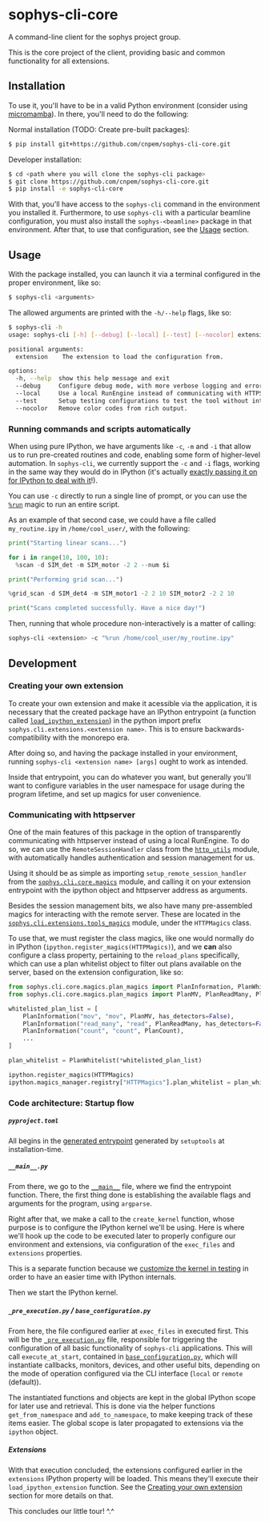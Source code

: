# sophys-cli-core

A command-line client for the sophys project group.

This is the core project of the client, providing basic and common functionality for all extensions.

## Installation

To use it, you'll have to be in a valid Python environment (consider using [micromamba](https://mamba.readthedocs.io/en/latest/user_guide/micromamba.html)). In there, you'll need to do the following:

Normal installation (TODO: Create pre-built packages):

```bash
$ pip install git+https://github.com/cnpem/sophys-cli-core.git
```

Developer installation:

```bash
$ cd <path where you will clone the sophys-cli package>
$ git clone https://github.com/cnpem/sophys-cli-core.git
$ pip install -e sophys-cli-core
```

With that, you'll have access to the `sophys-cli` command in the environment you installed it. Furthermore, to use `sophys-cli` with a particular beamline configuration, you must also install the `sophys-<beamline>` package in that environment. After that, to use that configuration, see the [Usage](#usage) section.

## Usage

With the package installed, you can launch it via a terminal configured in the proper environment, like so:

```bash
$ sophys-cli <arguments>
```

The allowed arguments are printed with the `-h/--help` flags, like so:

```bash
$ sophys-cli -h
usage: sophys-cli [-h] [--debug] [--local] [--test] [--nocolor] extension

positional arguments:
  extension    The extension to load the configuration from.

options:
  -h, --help  show this help message and exit
  --debug     Configure debug mode, with more verbose logging and error messgaes.
  --local     Use a local RunEngine instead of communicating with HTTPServer.
  --test      Setup testing configurations to test the tool without interfering with production configured parameters.
  --nocolor   Remove color codes from rich output.
```

### Running commands and scripts automatically

When using pure IPython, we have arguments like `-c`, `-m` and `-i` that allow us to run pre-created routines and code, enabling some form of higher-level automation. In `sophys-cli`, we currently support the `-c` and `-i` flags, working in the same way they would do in IPython (it's actually [exactly passing it on for IPython to deal with it](https://github.com/cnpem/sophys-cli-core/blob/main/src/sophys/cli/core/__main__.py#L122)!).

You can use `-c` directly to run a single line of prompt, or you can use the [`%run`](https://ipython.readthedocs.io/en/stable/interactive/magics.html#magic-run) magic to run an entire script.

As an example of that second case, we could have a file called `my_routine.ipy` in `/home/cool_user/`, with the following:

```python
print("Starting linear scans...")

for i in range(10, 100, 10):
  %scan -d SIM_det -m SIM_motor -2 2 --num $i

print("Performing grid scan...")

%grid_scan -d SIM_det4 -m SIM_motor1 -2 2 10 SIM_motor2 -2 2 10

print("Scans completed successfully. Have a nice day!")
```

Then, running that whole procedure non-interactively is a matter of calling:

```bash
sophys-cli <extension> -c "%run /home/cool_user/my_routine.ipy"
```

## Development

### Creating your own extension

To create your own extension and make it acessible via the application, it is necessary that the created package have an IPython entrypoint (a function called [`load_ipython_extension`](https://ipython.readthedocs.io/en/stable/config/extensions/index.html#writing-extensions)) in the python import prefix `sophys.cli.extensions.<extension name>`. This is to ensure backwards-compatibility with the monorepo era.

After doing so, and having the package installed in your environment, running `sophys-cli <extension name> [args]` ought to work as intended.

Inside that entrypoint, you can do whatever you want, but generally you'll want to configure variables in the user namespace for usage during the program lifetime, and set up magics for user convenience.

### Communicating with httpserver

One of the main features of this package in the option of transparently communicating with httpserver instead of using a local RunEngine. To do so, we can use the `RemoteSessionHandler` class from the [`http_utils`](./src/sophys/cli/http_utils.py) module, with automatically handles authentication and session management for us.

Using it should be as simple as importing `setup_remote_session_handler` from the [`sophys.cli.core.magics`](./src/sophys/cli/core/magics/__init__.py) module, and calling it on your extension entrypoint with the ipython object and httpserver address as arguments.

Besides the session management bits, we also have many pre-assembled magics for interacting with the remote server. These are located in the [`sophys.cli.extensions.tools_magics`](./src/sophys/cli/core/magics/tools_magics.py) module, under the `HTTPMagics` class.

To use that, we must register the class magics, like one would normally do in IPython (`ipython.register_magics(HTTPMagics)`), and we **can** also configure a class property, pertaining to the `reload_plans` specifically, which can use a plan whitelist object to filter out plans available on the server, based on the extension configuration, like so:

```python
from sophys.cli.core.magics.plan_magics import PlanInformation, PlanWhitelist
from sophys.cli.core.magics.plan_magics import PlanMV, PlanReadMany, PlanCount

whitelisted_plan_list = [
    PlanInformation("mov", "mov", PlanMV, has_detectors=False),
    PlanInformation("read_many", "read", PlanReadMany, has_detectors=False),
    PlanInformation("count", "count", PlanCount),
    ...
]

plan_whitelist = PlanWhitelist(*whitelisted_plan_list)

ipython.register_magics(HTTPMagics)
ipython.magics_manager.registry["HTTPMagics"].plan_whitelist = plan_whitelist
```

### Code architecture: Startup flow

##### `pyproject.toml`

All begins in the [generated entrypoint](https://github.com/cnpem/sophys-cli-core/blob/678f686aea1c41f686c34792c7c344f5f10550fe/pyproject.toml#L44) generated by `setuptools` at installation-time.

##### `__main__.py`

From there, we go to the [`__main__`](./src/sophys/cli/core/__main__.py) file, where we find the entrypoint function. There, the first thing done is establishing the available flags and arguments for the program, using `argparse`.

Right after that, we make a call to the `create_kernel` function, whose purpose is to configure the IPython kernel we'll be using. Here is where we'll hook up the code to be executed later to properly configure our environment and extensions, via configuration of the `exec_files` and `extensions` properties.

This is a separate function because we [customize the kernel in testing](https://github.com/cnpem/sophys-cli-core/blob/678f686aea1c41f686c34792c7c344f5f10550fe/src/sophys/cli/core/test_utils/fixtures/kernel_mock.py#L30) in order to have an easier time with IPython internals.

Then we start the IPython kernel.

##### `_pre_execution.py` / `base_configuration.py`

From here, the file configured earlier at `exec_files` in executed first. This will be the [`_pre_execution.py`](./src/sophys/cli/core/_pre_execution.py) file, responsible for triggering the configuration of all basic functionality of `sophys-cli` applications. This will call `execute_at_start`, contained in [`base_configuration.py`](./src/sophys/cli/core/base_configuration.py), which will instantiate callbacks, monitors, devices, and other useful bits, depending on the mode of operation configured via the CLI interface (`local` or `remote` (default)).

The instantiated functions and objects are kept in the global IPython scope for later use and retrieval. This is done via the helper functions `get_from_namespace` and `add_to_namespace`, to make keeping track of these items easier. The global scope is later propagated to extensions via the `ipython` object.

##### Extensions

With that execution concluded, the extensions configured earlier in the `extensions` IPython property will be loaded. This means they'll execute their `load_ipython_extension` function. See the [Creating your own extension](#creating-your-own-extension) section for more details on that.

This concludes our little tour! ^.^
